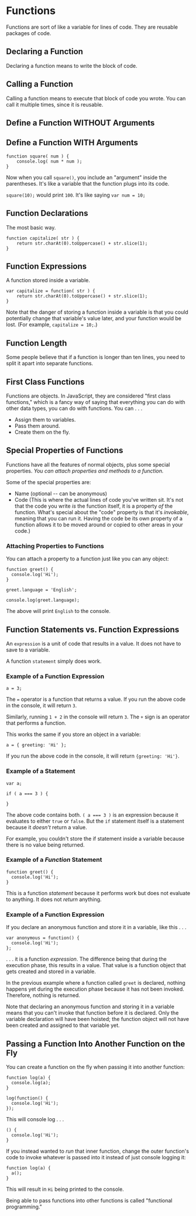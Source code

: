 # Functions

Functions are sort of like a variable for lines of code. They are reusable packages of code.

## Declaring a Function

Declaring a function means to write the block of code.

## Calling a Function

Calling a function means to execute that block of code you wrote. You can call it multiple times, since it is reusable.

## Define a Function WITHOUT Arguments

## Define a Function WITH Arguments



```
function square( num ) {
	console.log( num * num );
}
```

Now when you call `square()`, you include an "argument" inside the parentheses. It's like a variable that the function plugs into its code.

`square(10);` would print `100`. It's like saying `var num = 10;`

## Function Declarations

The most basic way.

```
function capitalize( str ) {
	return str.charAt(0).toUppercase() + str.slice(1);
}
```

## Function Expressions

A function stored inside a variable.

```
var capitalize = function( str ) {
	return str.charAt(0).toUppercase() + str.slice(1);
}
```

Note that the danger of storing a function inside a variable is that you could potentially change that variable's value later, and your function would be lost.  (For example, `capitalize = 10;`.)

## Function Length

Some people believe that if a function is longer than ten lines, you need to split it apart into separate functions.


## First Class Functions

Functions are objects. In JavaScript, they are considered "first class functions," which is a fancy way of saying that everything you can do with other data types, you can do with functions. You can . . .

- Assign them to variables.
- Pass them around.
- Create them on the fly.


## Special Properties of Functions

Functions have all the features of normal objects, plus some special properties. *You can attach properties and methods to a function.*

Some of the special properties are:

- Name (optional -- can be anonymous)
- Code (This is where the actual lines of code you've written sit. It's not that the code you write *is* the function itself, it is a property *of* the function. What's special about the "code" property is that it's *invokable*, meaning that you can run it. Having the code be its own property of a function allows it to be moved around or copied to other areas in your code.)


### Attaching Properties to Functions

You can attach a property to a function just like you can any object:

```
function greet() {
  console.log('Hi');
}

greet.language = 'English';

console.log(greet.language);
```

The above will print `English` to the console.


## Function Statements vs. Function Expressions

An `expression` is a unit of code that results in a value. It does not have to save to a variable.

A function `statement` simply does work.

### Example of a Function Expression

```
a = 3;
```

The `=` operator is a function that returns a value. If you run the above code in the console, it will return `3`.

Similarly, running `1 + 2` in the console will return `3`. The `+` sign is an operator that performs a function.

This works the same if you store an object in a variable:

```
a = { greeting: 'Hi' };
```

If you run the above code in the console, it will return `{greeting: 'Hi'}`.

### Example of a Statement

```
var a;

if ( a === 3 ) {

}
```

The above code contains both. `( a === 3 )` is an expression because it evaluates to either `true` or `false`. But the `if` statement itself is a statement because it *doesn't* return a value.

For example, you couldn't store the if statement inside a variable because there is no value being returned.

### Example of a *Function* Statement

```
function greet() {
  console.log('Hi');
}
```

This is a function *statement* because it performs work but does not evaluate to anything. It does not *return* anything.

### Example of a Function Expression

If you declare an anonymous function and store it in a variable, like this . . .

```
var anonymous = function() {
  console.log('Hi');
};
```

. . . it is a function *expression*. The difference being that during the execution phase, this results in a value. That value is a function object that gets created and stored in a variable.

In the previous example where a function called `greet` is declared, nothing happens yet during the execution phase because it has not been invoked. Therefore, nothing is returned.

Note that declaring an anonymous function and storing it in a variable means that you can't invoke that function before it is declared. Only the variable declaration will have been hoisted; the function object will not have been created and assigned to that variable yet.


## Passing a Function Into Another Function on the Fly

You can create a function on the fly when passing it into another function:

```
function log(a) {
  console.log(a);
}

log(function() {
  console.log('Hi');
});
```

This will console log . . .

```
() {
  console.log('Hi');
}
```

If you instead wanted to *run* that inner function, change the outer function's code to invoke whatever is passed into it instead of just console logging it:

```
function log(a) {
  a();
}
```

This will result in `Hi` being printed to the console.

Being able to pass functions into other functions is called "functional programming."